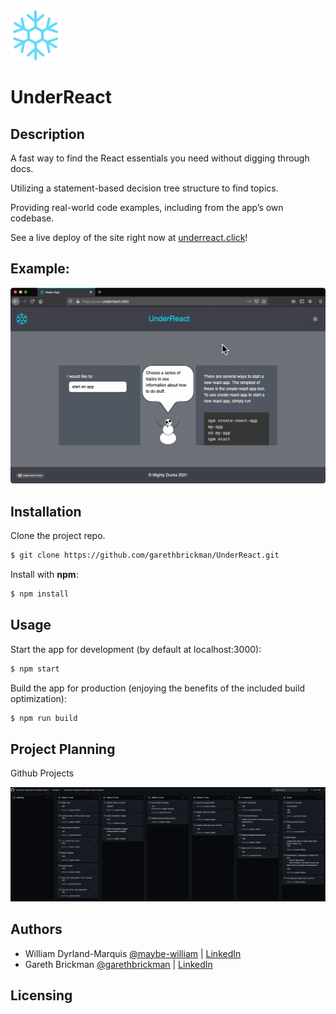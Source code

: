 <img src="./public/snowflake_color.png" width="80" height=auto /> 

# UnderReact

## Description

A fast way to find the React essentials you need without digging through docs.

Utilizing a statement-based decision tree structure to find topics.

Providing real-world code examples, including from the app’s own codebase.

See a live deploy of the site right now at [underreact.click](https://www.underreact.click)!

## Example:

<img src="./public/preview.gif" width="640" height=auto /> 

## Installation

Clone the project repo.

```bash
$ git clone https://github.com/garethbrickman/UnderReact.git
```

Install with **npm**:

```bash
$ npm install
```

## Usage

Start the app for development (by default at localhost:3000):

```bash
$ npm start
```

Build the app for production (enjoying the benefits of the included build optimization):

```bash
$ npm run build
```

## Project Planning

Github Projects

<img src="./public/kanban.png" width="640" height=auto /> 

## Authors

* William Dyrland-Marquis [@maybe-william](https://github.com/maybe-william) | [LinkedIn](https://www.linkedin.com/in/william-dyrland-marquis/)
* Gareth Brickman [@garethbrickman](https://github.com/garethbrickman) | [LinkedIn](https://www.linkedin.com/in/br1ck/)

## Licensing



